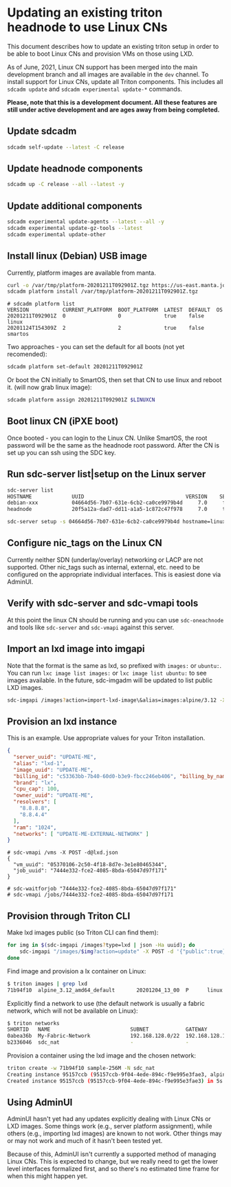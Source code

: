 # Updating an existing triton headnode to use Linux CNs

This document describes how to update an existing triton setup in
order to be able to boot Linux CNs and provision VMs on those using LXD.

As of June, 2021, Linux CN support has been merged into the main development
branch and all images are available in the `dev` channel. To install support
for Linux CNs, update all Triton components. This includes all `sdcadm update`
and `sdcadm experimental update-*` commands.

**Please, note that this is a development document. All these features are still
under active development and are ages away from being completed.**

## Update sdcadm

```bash
sdcadm self-update --latest -C release
```

## Update headnode components

```bash
sdcadm up -C release --all --latest -y
```

## Update additional components

```bash
sdcadm experimental update-agents --latest --all -y
sdcadm experimental update-gz-tools --latest
sdcadm experimental update-other
```

## Install linux (Debian) USB image

Currently, platform images are available from manta.

```bash
curl -o /var/tmp/platform-20201211T092901Z.tgz https://us-east.manta.joyent.com/Joyent_Dev/public/xxxxx/platform-20201211T092901Z.tgz
sdcadm platform install /var/tmp/platform-20201211T092901Z.tgz
```

```shell
# sdcadm platform list
VERSION           CURRENT_PLATFORM  BOOT_PLATFORM  LATEST  DEFAULT  OS
20201211T092901Z  0                 0              true    false    linux
20201124T154309Z  2                 2              true    false    smartos
```

Two approaches - you can set the default for all boots (not yet recomended):

```bash
sdcadm platform set-default 20201211T092901Z
```

Or boot the CN initially to SmartOS, then set that CN to use linux and reboot
it. (will now grab linux image):

```bash
sdcadm platform assign 20201211T092901Z $LINUXCN
```

## Boot linux CN (iPXE boot)

Once booted - you can login to the Linux CN. Unlike SmartOS, the root password
will be the same as the headnode root password. After the CN is set up you can
ssh using the SDC key.

## Run sdc-server list|setup on the Linux server

```bash
sdc-server list
HOSTNAME             UUID                                 VERSION    SETUP    STATUS      RAM  ADMIN_IP
debian-xxx           04664d56-7b07-631e-6cb2-ca0ce9979b4d     7.0     false  running     1993  172.16.2.201
headnode             20f5a12a-dad7-dd11-a1a5-1c872c47f978     7.0     true   running    16255  172.16.2.1

sdc-server setup -s 04664d56-7b07-631e-6cb2-ca0ce9979b4d hostname=linux-1
```

## Configure nic_tags on the Linux CN

Currently neither SDN (underlay/overlay) networking or LACP are not supported.
Other nic_tags such as internal, external, etc. need to be configured on the
appropriate individual interfaces. This is easiest done via AdminUI.

## Verify with sdc-server and sdc-vmapi tools

At this point the linux CN should be running and you can use `sdc-oneachnode` and tools like `sdc-server` and `sdc-vmapi` against this server.

## Import an lxd image into imgapi

Note that the format is the same as lxd, so prefixed with `images:` or
`ubuntu:`. You can run `lxc image list images:` or `lxc image list ubuntu:` to
see images available. In the future, sdc-imgadm will be updated to list public
LXD images.

```bash
sdc-imgapi /images?action=import-lxd-image\&alias=images:alpine/3.12 -X POST
```

## Provision an lxd instance

This is an example. Use appropriate values for your Triton installation.

```json
{
  "server_uuid": "UPDATE-ME",
  "alias": "lxd-1",
  "image_uuid": "UPDATE-ME",
  "billing_id": "c53363bb-7b40-60d0-b3e9-fbcc246eb406", "billing_by_name_IGNORED": "sample-1G",
  "brand": "lx",
  "cpu_cap": 100,
  "owner_uuid": "UPDATE-ME",
  "resolvers": [
    "8.8.8.8",
    "8.8.4.4"
  ],
  "ram": "1024",
  "networks": [ "UPDATE-ME-EXTERNAL-NETWORK" ]
}
```

```shell
# sdc-vmapi /vms -X POST -d@lxd.json
{
  "vm_uuid": "05370106-2c50-4f18-8d7e-3e1e80465344",
  "job_uuid": "7444e332-fce2-4085-8bda-65047d97f171"
}
```

```shell
# sdc-waitforjob "7444e332-fce2-4085-8bda-65047d97f171"
# sdc-vmapi /jobs/7444e332-fce2-4085-8bda-65047d97f171
```

## Provision through Triton CLI

Make lxd images public (so Triton CLI can find them):

```bash
for img in $(sdc-imgapi /images?type=lxd | json -Ha uuid); do
    sdc-imgapi "/images/$img?action=update" -X POST -d '{"public":true}'
done
```

Find image and provision a lx container on Linux:

```bash
$ triton images | grep lxd
71b94f10  alpine_3.12_amd64_default       20201204_13_00  P      linux    lxd           2020-12-04
```

Explicitly find a network to use (the default network is usually a fabric
network, which will not be available on Linux):

```bash
$ triton networks
SHORTID   NAME                          SUBNET            GATEWAY        FABRIC  VLAN  PUBLIC
0abea36b  My-Fabric-Network             192.168.128.0/22  192.168.128.1  true    2     false
b2336046  sdc_nat                       -                 -              -       -     true
```

Provision a container using the lxd image and the chosen network:

```bash
triton create -w 71b94f10 sample-256M -N sdc_nat
Creating instance 95157ccb (95157ccb-9f04-4ede-894c-f9e995e3fae3, alpine_3.12_amd64_default@20201204_13_00)
Created instance 95157ccb (95157ccb-9f04-4ede-894c-f9e995e3fae3) in 5s
```

## Using AdminUI

AdminUI hasn't yet had any updates explicitly dealing with Linux CNs or LXD
images. Some things work (e.g., server platform assignment), while others
(e.g., importing lxd images) are known to not work. Other things may or may
not work and much of it hasn't been tested yet.

Because of this, AdminUI isn't currently a supported method of managing Linux
CNs. This is expected to change, but we really need to get the lower level
interfaces formalized first, and so there's no estimated time frame for when
this might happen yet.

